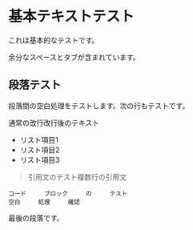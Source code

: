 # 基本テキストテスト

これは基本的なテストです。

余分なスペースとタブが含まれています。

## 段落テスト

段落間の空白処理をテストします。次の行もテストです。

通常の改行改行後のテキスト

- リスト項目1
- リスト項目2
- リスト項目3

> 引用文のテスト複数行の引用文

```
コード　　　ブロック　　　の　　　テスト
空白　　　処理　　　確認
```

最後の段落です。